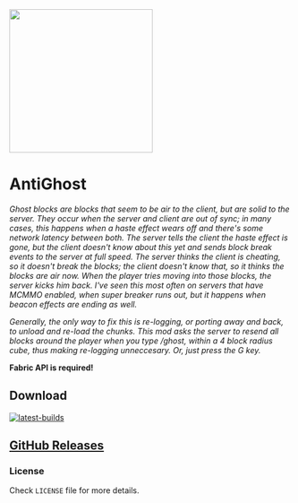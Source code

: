 <img src="src/main/resources/logo.png" width="256">

# AntiGhost
<em>Ghost blocks are blocks that seem to be air to the client, but are solid to the server. They occur when the server and client are out of sync; in many cases, this happens when a haste effect wears off and there's some network latency between both. 
The server tells the client the haste effect is gone, but the client doesn't know about this yet and sends block break events to the server at full speed. 
The server thinks the client is cheating, so it doesn't break the blocks; the client doesn't know that, so it thinks the blocks are air now. When the player tries moving into those blocks, the server kicks him back.
I've seen this most often on servers that have MCMMO enabled, when super breaker runs out, but it happens when beacon effects are ending as well.

Generally, the only way to fix this is re-logging, or porting away and back, to unload and re-load the chunks. This mod asks the server to resend all blocks around the player when you type /ghost, within a 4 block radius cube, thus making re-logging unneccesary. Or, just press the G key.</em>

**Fabric API is required!**

## Download
[![latest-builds](https://github.com/shateq/AntiGhost/actions/workflows/ci.yml/badge.svg)](https://github.com/shateq/AntiGhost/actions/workflows/ci.yml)

[GitHub Releases](https://github.com/shateq/AntiGhost/releases)
---
### License
Check `LICENSE` file for more details.

